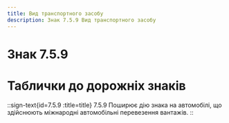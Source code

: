 ```yaml
---
title: Вид транспортного засобу
description: Знак 7.5.9 Вид транспортного засобу
---
```

# Знак 7.5.9
# Таблички до дорожніх знаків
::sign-text{id=7.5.9 :title=title}
7.5.9 Поширює дію знака на автомобілі, що здійснюють міжнародні автомобільні перевезення вантажів.
::